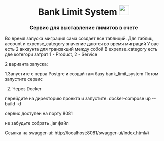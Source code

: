<h1 align="center">Bank Limit System <img src="https://github.com/blackcater/blackcater/raw/main/images/Hi.gif" height="32"/></h1>
<h3 align="center">Сервис для выставление лимитов в счете</h3>

Во время запуска миграция сама создает все таблиций.
Для таблиц account и expense_category значение даются во время миграций
У вас есть 2 аккаунта для транзакций между собой 
В expense_category есть две котегори затрат 1 - Product, 2 - Service

2 варианта запуска:

1.Запустите с перва Postgre и создай там базу bank_limit_system
Потом запустите сервис


2. Через Docker

  перейдите на директорию проекта и запустите:  docker-compose up --build -d

  сервис доступен на порту 8081

  не забудьте собрать .jar файл


Ссылка на swagger-ui: http://localhost:8081/swagger-ui/index.html#/
